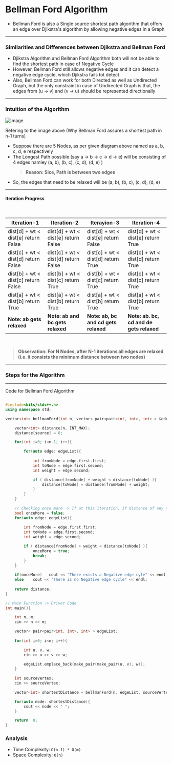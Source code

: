 # Bellman Ford Algorithm

- Bellman Ford is also a Single source shortest path algorithm that offers an edge over Djikstra's algorithm by allowing negative edges in a Graph

---

### Similarities and Differences between Djikstra and Bellman Ford

- Djikstra Algorithm and Bellman Ford Algorithm both will not be able to find the shortest path in case of Negative Cycle
- However, Bellman Ford still allows negative edges and it can detect a negative edge cycle, which Djikstra fails tot detect
- Also, Bellman Ford can work for both Directed as well as Undirected Graph, but the only constraint in case of Undirected Graph is that, the edges from (u -> v) and (v -> u) should be represented directionally

---

### Intuition of the Algorithm

![image](https://user-images.githubusercontent.com/67231450/146347507-e51218ab-e261-4717-9b52-5d890fa46ad3.png)

Refering to the image above (Why Bellman Ford assures a shortest path in n-1 turns)
- Suppose there are 5 Nodes, as per given diagram above named as a, b, c, d, e respectively
- The Longest Path possible (say a -> b -> c -> d -> e) will be consisting of 4 edges namley (a, b), (b, c), (c, d), (d, e) )
  > **Reason: Sice, Path is between two edges**
- So, the edges that need to be relaxed will be (a, b), (b, c), (c, d), (d, e) 

---

#### Iteration Progress

<br>

| Iteration-1 | Iteration-2 | Iterayion-3 | Iteration-4 |
| ----------- | ----------- | ----------- | ----------- |
| dist[d] + wt < dist[e] return False  | dist[d] + wt < dist[e] return False  | dist[d] + wt < dist[e] return False  | dist[d] + wt < dist[e] return True  |
| dist[c] + wt < dist[d] return False  | dist[c] + wt < dist[d] return False  | dist[c] + wt < dist[d] return True   | dist[c] + wt < dist[d] return True  |
| dist[b] + wt < dist[c] return False  | dist[b] + wt < dist[c] return True   | dist[b] + wt < dist[c] return True   | dist[c] + wt < dist[c] return True  |
| dist[a] + wt < dist[b] return True   | dist[a] + wt < dist[b] return True   | dist[a] + wt < dist[b] return True   | dist[a] + wt < dist[b] return True  |
| **Note: ab gets relaxed**  | **Note: ab and bc gets relaxed** |  **Note: ab, bc and cd gets relaxed** |  **Note: ab. bc, cd and de gets relaxed** |

<br>

> **Observation: For N Nodes, after N-1 iterations all edges are relaxed (i.e. it consists the minimum distance between two nodes)**

---

### Steps for the Algorithm

---

Code for Bellman Ford Algorithm

``` cpp

#include<bits/stdc++.h>
using namespace std;

vector<int> bellmanFord(int n, vector< pair<pair<int, int>, int> > &edgeList, int source){

    vector<int> distance(n, INT_MAX);
    distance[source] = 0;

    for(int i=0; i<n-1; i++){

        for(auto edge: edgeList){
            
            int fromNode = edge.first.first;
            int toNode = edge.first.second;
            int weight = edge.second;

            if ( distance[fromNode] + weight < distance[toNode] ){
                distance[toNode] = distance[fromNode] + weight;
            }
        }
    }
    
    // Checking once more -> If at this iteration, if distance of any node changes, it means a negative cycle exists
    bool onceMore = false;
    for(auto edge: edgeList){
        
        int fromNode = edge.first.first;
        int toNode = edge.first.second;
        int weight = edge.second;

        if ( distance[fromNode] + weight < distance[toNode] ){
            onceMore = true;
            break;
        }
    }
    
    if(onceMore)   cout << "There exists a Negative edge cyle" << endl;
    else    cout << "There is no Negative edge cycle" << endl;
    
    return distance;
}

// Main Function -> Driver Code
int main(){

    int n, m;
    cin >> n >> m;

    vector< pair<pair<int, int>, int> > edgeList;
    
    for(int i=0; i<m; i++){

        int u, v, w;
        cin >> u >> v >> w;

        edgeList.emplace_back(make_pair(make_pair(u, v), w));
    }
    
    int sourceVertex;
    cin >> sourceVertex;

    vector<int> shortestDistance = bellmanFord(n, edgeList, sourceVertex);

    for(auto node: shortestDistance){
        cout << node << " ";
    }

    return  0;
}

```

### Analysis

- Time Complexity: ` O(n-1) * O(m) `
- Space Complexity: ` O(n) `
